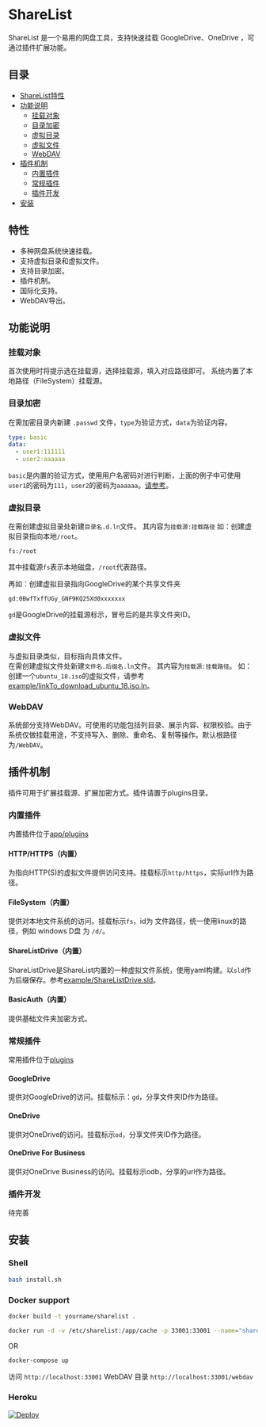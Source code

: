 # ShareList

ShareList 是一个易用的网盘工具，支持快速挂载 GoogleDrive、OneDrive ，可通过插件扩展功能。

## 目录
* [ShareList特性](#特性)  
* [功能说明](#功能说明) 
  * [挂载对象](#挂载对象) 
  * [目录加密](#目录加密) 
  * [虚拟目录](#虚拟目录) 
  * [虚拟文件](#虚拟文件) 
  * [WebDAV](#WebDAV) 
* [插件机制](#插件机制) 
  * [内置插件](#内置插件) 
  * [常规插件](#常规插件) 
  * [插件开发](#插件开发) 
* [安装](#安装) 

## 特性 
- 多种网盘系统快速挂载。 
- 支持虚拟目录和虚拟文件。 
- 支持目录加密。 
- 插件机制。 
- 国际化支持。  
- WebDAV导出。  

## 功能说明 
### 挂载对象 
首次使用时将提示选在挂载源，选择挂载源，填入对应路径即可。 
系统内置了本地路径（FileSystem）挂载源。 

### 目录加密 
在需加密目录内新建 ```.passwd``` 文件，```type```为验证方式，```data```为验证内容。  
```yaml
type: basic 
data: 
  - user1:111111 
  - user2:aaaaaa 
``` 
```basic```是内置的验证方式，使用用户名密码对进行判断，上面的例子中可使用```user1```的密码为```111```，```user2```的密码为```aaaaaa```。[请参考](blob/master/example/SecretFolder/.passwd)。 

### 虚拟目录 
在需创建虚拟目录处新建```目录名.d.ln```文件。 其内容为```挂载源:挂载路径``` 
如：创建虚拟目录指向本地```/root```。 
```
fs:/root 
``` 
其中挂载源```fs```表示本地磁盘，```/root```代表路径。  

再如：创建虚拟目录指向GoogleDrive的某个共享文件夹 
```
gd:0BwfTxffUGy_GNF9KQ25Xd0xxxxxxx 
``` 
```gd```是GoogleDrive的挂载源标示，冒号后的是共享文件夹ID。   

  
### 虚拟文件 
与虚拟目录类似，目标指向具体文件。  
在需创建虚拟文件处新建```文件名.后缀名.ln```文件。 其内容为```挂载源:挂载路径```。 
如：创建一个```ubuntu_18.iso```的虚拟文件，请参考[example/linkTo_download_ubuntu_18.iso.ln](example)。 
  
### WebDAV 
系统部分支持WebDAV。可使用的功能包括列目录、展示内容、权限校验。由于系统仅做挂载用途，不支持写入、删除、重命名、复制等操作。默认根路径为```/WebDAV```。 

## 插件机制 
插件可用于扩展挂载源、扩展加密方式。插件请置于plugins目录。 

### 内置插件 
内置插件位于[app/plugins](app/plugins) 
#### HTTP/HTTPS（内置） 
为指向HTTP(S)的虚拟文件提供访问支持。挂载标示```http/https```，实际url作为路径。  
#### FileSystem（内置）
提供对本地文件系统的访问。挂载标示```fs```，id为 文件路径，统一使用linux的路径，例如 windows D盘 为 ```/d/```。 
#### ShareListDrive（内置）
ShareListDrive是ShareList内置的一种虚拟文件系统，使用yaml构建。以```sld```作为后缀保存。参考[example/ShareListDrive.sld](example)。 
#### BasicAuth（内置） 
提供基础文件夹加密方式。 


### 常规插件 
常用插件位于[plugins](plugins)  
#### GoogleDrive 
提供对GoogleDrive的访问。挂载标示：```gd```，分享文件夹ID作为路径。 
#### OneDrive 
提供对OneDrive的访问。挂载标示```od```，分享文件夹ID作为路径。 
#### OneDrive For Business 
提供对OneDrive Business的访问。挂载标示odb，分享的url作为路径。 

### 插件开发 
待完善   

## 安装
### Shell
```bash
bash install.sh
```

### Docker support
```bash
docker build -t yourname/sharelist .

docker run -d -v /etc/sharelist:/app/cache -p 33001:33001 --name="sharelist" yourname/sharelist
```

OR

```bash
docker-compose up
```

访问 `http://localhost:33001` 
WebDAV 目录 `http://localhost:33001/webdav` 


### Heroku

[![Deploy](https://www.herokucdn.com/deploy/button.png)](https://heroku.com/deploy?template=https://github.com/reruin/sharelist-heroku)



